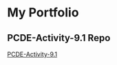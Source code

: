 # My Portfolio
## PCDE-Activity-9.1 Repo
<a href="https://github.com/charleenJ22/PCDE-Activity-9.1">  PCDE-Activity-9.1 </a>


